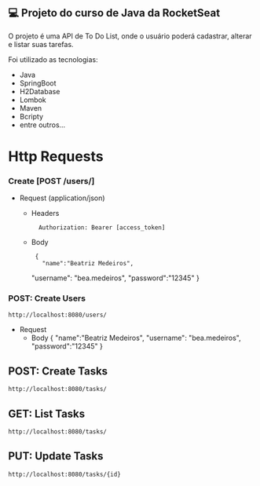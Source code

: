 ## 💻 Projeto do curso de Java da RocketSeat

O projeto é uma API de To Do List, onde o usuário poderá cadastrar, alterar e listar suas tarefas.

Foi utilizado as tecnologias:
- Java
- SpringBoot
- H2Database
- Lombok
- Maven
- Bcripty
- entre outros...


# Http Requests
### Create [POST  /users/]

+ Request (application/json)

    + Headers

            Authorization: Bearer [access_token]

    + Body

           {
             "name":"Beatriz Medeiros",
	     "username": "bea.medeiros",
	     "password":"12345"
           }




### POST: Create Users
```md
http://localhost:8080/users/
```
+ Request
    + Body
      {
	  "name":"Beatriz Medeiros",
	  "username": "bea.medeiros",
	  "password":"12345"
      }

## POST: Create Tasks
```md
http://localhost:8080/tasks/
```

## GET: List Tasks
```md
http://localhost:8080/tasks/
```

## PUT: Update Tasks
```md
http://localhost:8080/tasks/{id}
```

